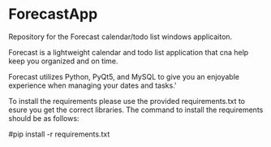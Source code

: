 # ForecastApp
Repository for the Forecast calendar/todo list windows applicaiton.

Forecast is a lightweight calendar and todo list application that cna help keep you organized and on time.

Forecast utilizes Python, PyQt5, and MySQL to give you an enjoyable experience when managing your dates and tasks.'

To install the requirements please use the provided requirements.txt to esure you get the correct libraries.
The command to install the requirements should be as follows:

#pip install -r requirements.txt
